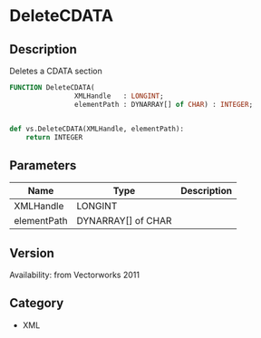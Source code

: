 # DeleteCDATA

## Description
Deletes a CDATA section

```pascal
FUNCTION DeleteCDATA(
				XMLHandle   : LONGINT;
				elementPath : DYNARRAY[] of CHAR) : INTEGER;
```

```python

def vs.DeleteCDATA(XMLHandle, elementPath):
    return INTEGER
```

## Parameters
|Name|Type|Description|
|---|---|---|
|XMLHandle|LONGINT||
|elementPath|DYNARRAY[] of CHAR||

## Version
Availability: from Vectorworks 2011
## Category
* XML

